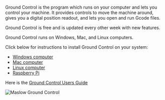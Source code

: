 Ground Control is the program which runs on your computer and lets you control your machine. It provides controls to move the machine around, gives you a digital position readout, and lets you open and run Gcode files.

Ground Control is free and is updated every other week with new features.

Ground Control runs on Windows, Mac, and Linux computers.

Click below for instructions to install Ground Control on your system:
- [Windows computer](https://github.com/MaslowCNC/GroundControl/wiki/Windows)
- [Mac computer](https://github.com/MaslowCNC/GroundControl/wiki/Mac)
- [Linux computer](https://github.com/MaslowCNC/GroundControl/wiki/Linux)
- [Raspberry Pi](https://github.com/MaslowCNC/GroundControl/wiki/Raspberry-Pi)

Here is the [Ground Control Users Guide](https://github.com/MaslowCNC/GroundControl/wiki/Ground-Control-Users-Guide)

![Maslow Ground Control](https://raw.githubusercontent.com/MaslowCNC/GroundControl/master/mainpicture.jpg)
